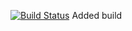 [![Build Status](https://travis-ci.org/yashwanth2804/Portfolio.svg?branch=master)](https://travis-ci.org/yashwanth2804/Portfolio)
Added build